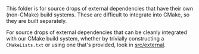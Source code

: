 This folder is for source drops of external dependencies that have their own
(non-CMake) build systems.  These are difficult to integrate into CMake, so
they are built separately.

For source drops of external dependencies that can be cleanly integrated with
our CMake build system, whether by trivially constructing a `CMakeLists.txt` or
using one that's provided, look in
[src/external](../../src/external/README.md).
